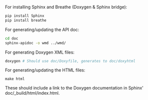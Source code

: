 For installing Sphinx and Breathe (Doxygen & Sphinx bridge):

```bash
pip install Sphinx
pip install breathe
```

For generating/updating the API doc: 

```bash
cd doc
sphinx-apidoc -o wmd ../wmd/
```

For generating Doxygen XML files:
```bash
doxygen # Should use doc/Doxyfile, generates to doc/doxyhtml
```

For generating/updating the HTML files:

```
make html
```

These should include a link to the Doxygen documentation in Sphinx'
doc/_build/html/index.html.
